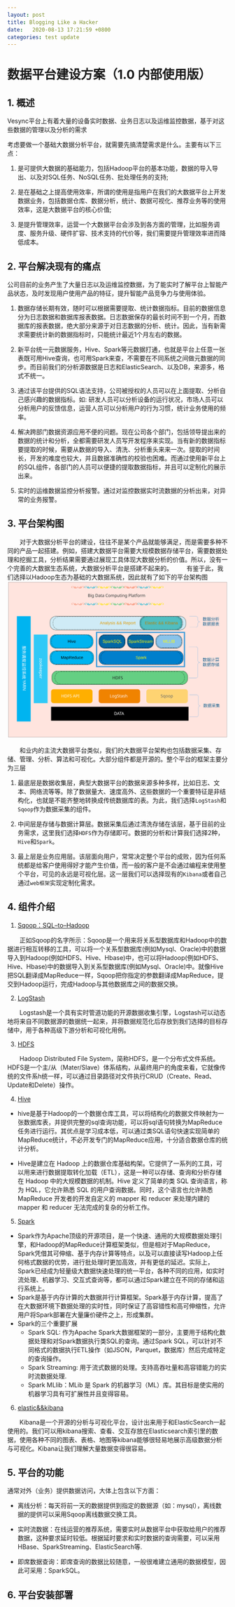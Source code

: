 ```yaml
---
layout: post
title: Blogging Like a Hacker
date:   2020-08-13 17:21:59 +0800
categories: test update
---
```



# 数据平台建设方案（1.0 内部使用版）

## 1. 概述

Vesync平台上有着大量的设备实时数据、业务日志以及运维监控数据，基于对这些数据的管理以及分析的需求

考虑要做一个基础大数据分析平台，就需要先搞清楚需求是什么。主要有以下三点：

1. 是可提供大数据的基础能力，包括Hadoop平台的基本功能，数据的导入导出、以及对SQL任务、NoSQL任务、批处理任务的支持;

2. 是在基础之上提高使用效率，所谓的使用是指用户在我们的大数据平台上开发数据业务，包括数据仓库、数据分析，统计、数据可视化、推荐业务等的使用效率，这是大数据平台的核心价值;

3. 是提升管理效率，运营一个大数据平台会涉及到各方面的管理，比如服务调度、服务升级、硬件扩容、技术支持的代价等，我们需要提升管理效率进而降低成本。

## 2. 平台解决现有的痛点

公司目前的业务产生了大量日志以及运维监控数据，为了能实时了解平台上智能产品状态，及时发现用户使用产品的特征，提升智能产品竞争力与使用体验。

1. 数据存储长期有效，随时可以根据需要提取、统计数据指标。目前的数据信息分为日志数据和数据库报表数据。日志数据保存的最长时间不到一个月，而数据库的报表数据，绝大部分来源于对日志数据的分析、统计。因此，当有新需求需要统计新的数据指标时，只能统计最近1个月左右的数据。

2. 新平台统一元数据服务，Hive、Spark等元数据打通，也就是平台上任意一张表既可用Hive查询，也可用Spark来查，不需要在不同系统之间做元数据的同步。而目前我们的分析源数据是日志和ElasticSearch、以及DB，来源多，格式不统一。

3. 通过该平台提供的SQL语法支持，公司被授权的人员可以在上面提取、分析自己感兴趣的数据指标。如: 研发人员可以分析设备的运行状况，市场人员可以分析用户的反馈信息，运营人员可以分析用户的行为习惯，统计业务使用的频率。

4. 解决跨部门数据资源应用不便的问题。现在公司各个部门，包括领导提出来的数据的统计和分析，全都需要研发人员写开发程序来实现。当有新的数据指标要提取的时候，需要从数据的导入、清洗、分析重头来来一次。提取的时间长，开发的难度也较大，并且数据准确性的校验也困难。而通过使用新平台上的SQL组件，各部门的人员可以便捷的提取数据指标，并且可以定制化的展示出来。

5. 实时的运维数据监控分析报警。通过对监控数据实时流数据的分析出来，对异常的业务报警。

## 3. 平台架构图

&emsp;&emsp;对于大数据分析平台的建设，往往不是某个产品就能够满足，而是需要多种不同的产品一起搭建。例如，搭建大数据平台需要大规模数据存储平台，需要数据处理和挖掘工具，分析结果需要通过展现工具体现大数据分析的价值。所以，没有一个完善的大数据生态系统，大数据分析平台是搭建不起来的。
&emsp;&emsp;有鉴于此，我们选择以Hadoop生态为基础的大数据系统，因此就有了如下的平台架构图
![BigData](./assets/BigData.svg)

&emsp;&emsp;和业内的主流大数据平台类似，我们的大数据平台架构也包括数据采集、存储、管理、分析、算法和可视化。大部分组件都是开源的。整个平台的框架主要分为三层

1. 最底层是数据收集层，典型大数据平台的数据来源多种多样，比如日志、文本、网络流等等。除了数据量大、速度高外、这些数据的一个重要特征是非结构化，也就是不能齐整地转换成传统数据库的表。为此，我们选择`LogStash`和`Sqoop`作为数据采集的组件。

2. 中间层是存储与数据计算层。数据采集后通过清洗存储在该层，基于目前的业务需求，这里我们选择`HDFS`作为存储即可。数据的分析和计算我们选择2种，`Hive`和`Spark`。

3. 最上层是业务应用层。该层面向用户，常常决定整个平台的成败，因为任何系统都是给客户使用得好才能产生价值，而一般的客户是不会通过编程来使用整个平台，可见的永远是可视化层。这一层我们可以选择现有的`Kibana`或者自己通过`web框架`实现定制化需求。

## 4. 组件介绍

1. [Sqoop：SQL–to–Hadoop](http://sqoop.apache.org/)

&emsp;&emsp;正如Sqoop的名字所示：Sqoop是一个用来将关系型数据库和Hadoop中的数据进行相互转移的工具，可以将一个关系型数据库(例如Mysql、Oracle)中的数据导入到Hadoop(例如HDFS、Hive、Hbase)中，也可以将Hadoop(例如HDFS、Hive、Hbase)中的数据导入到关系型数据库(例如Mysql、Oracle)中。就像Hive把SQL翻译成MapReduce一样，Sqoop把你指定的参数翻译成MapReduce，提交到Hadoop运行，完成Hadoop与其他数据库之间的数据交换。

2. [LogStash](https://www.elastic.co/cn/products/logstash)

&emsp;&emsp;Logstash是一个具有实时管道功能的开源数据收集引擎，Logstash可以动态地将来自不同数据源的数据统一起来，并将数据规范化后存放到我们选择的目标存储中，用于各种高级下游分析和可视化用例。

3. [HDFS](https://hadoop.apache.org/docs/stable/hadoop-project-dist/hadoop-hdfs/HdfsUserGuide.html)

&emsp;&emsp;Hadoop Distributed File System，简称HDFS，是一个分布式文件系统。HDFS是一个主/从（Mater/Slave）体系结构，从最终用户的角度来看，它就像传统的文件系h统一样，可以通过目录路径对文件执行CRUD（Create、Read、Update和Delete）操作。

4. [Hive](https://hive.apache.org/)

* hive是基于Hadoop的一个数据仓库工具，可以将结构化的数据文件映射为一张数据库表，并提供完整的sql查询功能，可以将sql语句转换为MapReduce任务进行运行。其优点是学习成本低，可以通过类SQL语句快速实现简单的MapReduce统计，不必开发专门的MapReduce应用，十分适合数据仓库的统计分析。

* Hive是建立在 Hadoop 上的数据仓库基础构架。它提供了一系列的工具，可以用来进行数据提取转化加载（ETL），这是一种可以存储、查询和分析存储在 Hadoop 中的大规模数据的机制。Hive 定义了简单的类 SQL 查询语言，称为 HQL，它允许熟悉 SQL 的用户查询数据。同时，这个语言也允许熟悉 MapReduce 开发者的开发自定义的 mapper 和 reducer 来处理内建的 mapper 和 reducer 无法完成的复杂的分析工作。

5. [Spark](https://spark.apache.org/)

* Spark作为Apache顶级的开源项目，是一个快速、通用的大规模数据处理引擎，和Hadoop的MapReduce计算框架类似，但是相对于MapReduce，Spark凭借其可伸缩、基于内存计算等特点，以及可以直接读写Hadoop上任何格式数据的优势，进行批处理时更加高效，并有更低的延迟。实际上，Spark已经成为轻量级大数据快速处理的统一平台，各种不同的应用，如实时流处理、机器学习、交互式查询等，都可以通过Spark建立在不同的存储和运行系统上。
* Spark是基于内存计算的大数据并行计算框架。Spark基于内存计算，提高了在大数据环境下数据处理的实时性，同时保证了高容错性和高可伸缩性，允许用户将Spark部署在大量廉价硬件之上，形成集群。
* Spark的三个重要扩展
  * Spark SQL: 作为Apache Spark大数据框架的一部分，主要用于结构化数据处理和对Spark数据执行类SQL的查询。通过Spark SQL，可以针对不同格式的数据执行ETL操作（如JSON，Parquet，数据库）然后完成特定的查询操作。
  * Spark Streaming: 用于流式数据的处理。支持高吞吐量和高容错能力的实时流数据处理.
  * Spark MLlib：MLib 是 Spark 的机器学习（ML）库。其目标是使实用的机器学习具有可扩展性并且变得容易。

6. [elastic&&kibana](https://www.elastic.co/cn/)

&emsp;&emsp;Kibana是一个开源的分析与可视化平台，设计出来用于和ElasticSearch一起使用的。我们可以用kibana搜索、查看、交互存放在Elasticsearch索引里的数据，使用各种不同的图表、表格、地图等kibana能够很轻易地展示高级数据分析与可视化。Kibana让我们理解大量数据变得很容易。

## 5. 平台的功能

通常对外（业务）提供数据访问，大体上包含以下方面：

* 离线分析：每天将前一天的数据提供到指定的数据源（如：mysql），离线数据的提供可以采用Sqoop离线数据交换工具。

* 实时流数据：在线运营的推荐系统，需要实时从数据平台中获取给用户的推荐数据，这种要求延时较低。根据延时要求和实时数据的查询需要，可以采用HBase、SparkStreaming、ElasticSearch等.

* 即席数据查询：即席查询的数据比较随意，一般很难建立通用的数据模型，因此可采用：SparkSQL。

## 6. 平台安装部署

